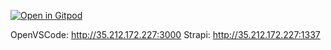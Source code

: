 [![Open in Gitpod](https://gitpod.io/button/open-in-gitpod.svg)](https://gitpod.io/#https://github.com/TienEnChang/Site-Repo)

OpenVSCode: http://35.212.172.227:3000
Strapi: http://35.212.172.227:1337
